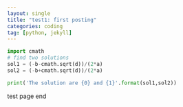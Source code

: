 ```yaml
---
layout: single
title: "test1: first posting"
categories: coding
tag: [python, jekyll]
---
```


```python 
import cmath
# find two solutions
sol1 = (-b-cmath.sqrt(d))/(2*a)
sol2 = (-b+cmath.sqrt(d))/(2*a)

print('The solution are {0} and {1}'.format(sol1,sol2))
```
test page end